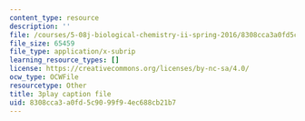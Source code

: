 ```yaml
---
content_type: resource
description: ''
file: /courses/5-08j-biological-chemistry-ii-spring-2016/8308cca3a0fd5c9099f94ec688cb21b7_G0pi_kU22lQ.vtt
file_size: 65459
file_type: application/x-subrip
learning_resource_types: []
license: https://creativecommons.org/licenses/by-nc-sa/4.0/
ocw_type: OCWFile
resourcetype: Other
title: 3play caption file
uid: 8308cca3-a0fd-5c90-99f9-4ec688cb21b7
---
```

